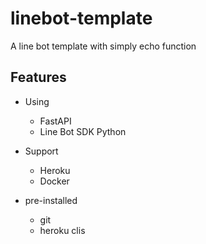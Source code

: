 # linebot-template

A line bot template with simply echo function

## Features

- Using
  - FastAPI
  - Line Bot SDK Python
  
- Support
  - Heroku
  - Docker

- pre-installed
  - git
  - heroku clis
  
